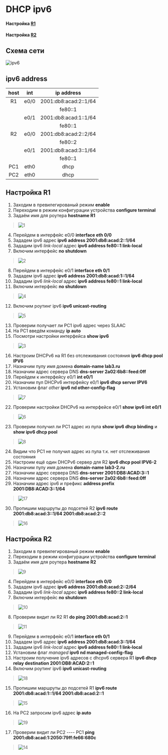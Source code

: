 # DHCP ipv6


#### Настройка [R1](https://github.com/pekitel/OTUS-Network/blob/main/%D0%94%D0%BE%D0%BC%D0%B0%D1%88%D0%BD%D0%B8%D0%B5%20%D1%80%D0%B0%D0%B1%D0%BE%D1%82%D1%8B/DHCP/dhcp%20ipv6/README.md#%D0%BD%D0%B0%D1%81%D1%82%D1%80%D0%BE%D0%B9%D0%BA%D0%B0-r1-1)
#### Настройка [R2](https://github.com/pekitel/OTUS-Network/blob/main/%D0%94%D0%BE%D0%BC%D0%B0%D1%88%D0%BD%D0%B8%D0%B5%20%D1%80%D0%B0%D0%B1%D0%BE%D1%82%D1%8B/DHCP/dhcp%20ipv6/README.md#%D0%BD%D0%B0%D1%81%D1%82%D1%80%D0%BE%D0%B9%D0%BA%D0%B0-r2-1)

## Схема сети

![ipv6](https://user-images.githubusercontent.com/112701413/193928748-a9eab94c-1479-4985-905b-4e1732a61fce.jpg)


  ## ipv6 address 
host | int | ip address |
:----:  | :----------: | :----: | 
R1 | e0/0 |2001:db8:acad:2::1/64 |
| |  |fe80::1 |
| | e0/1 | 2001:db8:acad:1::1/64 |
| |  |fe80::1 |
R2 | e0/0 | 2001:db8:acad:2::2/64 |
| |  |fe80::2 |
| | e0/1 | 2001:db8:acad:3::1/64 |
| |  |fe80::1 |
PC1 | eth0 | dhcp |
PC2 | eth0 | dhcp |

## Настройка R1
1. Заходим в превилегированый режим **enable**
2. Переходим в режим конфигурации устройства **configure terminal**
3. Задаём имя для роутера **hostname R1**
>![1](https://user-images.githubusercontent.com/112701413/194334686-025df8c6-a8ea-43d3-ba4b-909d7d871875.jpg)
4. Перейдем в интерфейс e0/0 **interface eth 0/0**
5. Зададем ipv6 адрес **ipv6 address 2001:db8:acad:2::1/64**
6. Зададим ipv6 *link-local* адрес **ipv6 address fe80::1 link-local**
7. Включим интерфейс **no shutdown**
>![2](https://user-images.githubusercontent.com/112701413/194485974-970f3414-29b9-4f05-83e3-41c9cf835b1a.jpg)
8. Перейдем в интерфейс e0/1 **interface eth 0/1**
9. Зададем ipv6 адрес **ipv6 address 2001:db8:acad:1::1/64**
10. Зададим ipv6 *link-local* адрес **ipv6 address fe80::1 link-local**
11. Включим интерфейс **no shutdown**
>![4](https://user-images.githubusercontent.com/112701413/194757899-550ca17f-1591-41ac-b870-a64f057aff8a.jpg)
12. Включим роутинг ipv6 **ipv6 unicast-routing**
>![5](https://user-images.githubusercontent.com/112701413/194757985-0507561d-3c64-46b7-a9c0-c5544f6eef75.jpg)
13. Проверим получает ли PC1 ipv6 адрес через SLAAC
14. На PC1 введём команду **ip auto**
15. Посмотри настройки интерфейса **show ipv6**
>![3](https://user-images.githubusercontent.com/112701413/194756191-afb6a6d1-c9a8-476a-bd30-ec022da1d146.jpg)
16. Настроим DHCPv6 на R1 без отслеживания состояния **ipv6 dhcp pool IPV6**
17. Назначим пулу имя домена **domain-name lab3.ru**
18. Назначим адрес сервера DNS **dns-server 2a02:6b8::feed:0ff**
19. Перейдем к интерфейсу e0/1 **int e0/1**
20. Назначим пул DHCPv6 интерфейсу e0/1 **ipv6 dhcp server IPV6**  
21. Установим флаг *other* **ipv6 nd other-config-flag**
>![7](https://user-images.githubusercontent.com/112701413/194761432-b242b69a-38f4-4eee-bb74-29ab34b7b333.jpg)
22. Проверим настройки DHCPv6 на интерфейсе e0/1 **show ipv6 int e0/1**
>![6](https://user-images.githubusercontent.com/112701413/194761443-48f8d76c-f0f8-4baa-8aa6-1460fcc2c67f.jpg)
23. Проверим получил ли PC1 адрес из пула **show ipv6 dhcp binding** и **show ipv6 dhcp pool**
>![8](https://user-images.githubusercontent.com/112701413/194761984-67c16ca2-ac02-4c81-b2a3-58d4787ffcfe.jpg)
24. Видим что PC1 не получил адрес из пула т.к. нет отслеживания состояния
25. Настроим ещё один DHCPv6 сервер для R2 **ipv6 dhcp pool IPV6-2**
26. Назначим пулу имя домена **domain-name lab3-2.ru**
27. Назначим адрес сервера DNS **dns-server 2001:DB8:ACAD:3::1**
28. Назначим адрес сервера DNS **dns-server 2a02:6b8::feed:0ff**
29. Назначим адрес ipv6 и префикс **address prefix 2001:DB8:ACAD:3::1/64**
>![17](https://user-images.githubusercontent.com/112701413/195101093-e7fc06c5-2bbe-44ef-a775-372a3fe6acd3.jpg)
30. Пропишим маршруты до подсетей R2 **ipv6 route 2001:db8:acad:3::1/64 2001:db8:acad:2::2**
>![16](https://user-images.githubusercontent.com/112701413/194767299-036d9d66-60ee-4a3d-b339-c5841c7cda57.jpg)

## Настройка R2
1. Заходим в превилегированый режим **enable**
2. Переходим в режим конфигурации устройства **configure terminal**
3. Задаём имя для роутера **hostname R2**
>![9](https://user-images.githubusercontent.com/112701413/194762970-a22e0b02-6c87-405b-bbb1-10f850d84779.jpg)
4. Перейдем в интерфейс e0/0 **interface eth 0/0**
5. Зададем ipv6 адрес **ipv6 address 2001:db8:acad:2::2/64**
6. Зададим ipv6 *link-local* адрес **ipv6 address fe80::2 link-local**
7. Включим интерфейс **no shutdown**
>![10](https://user-images.githubusercontent.com/112701413/194762495-682e3a2c-319e-4912-9b63-16156a9e1035.jpg)
8. Проверим видит ли R2 R1 **do ping 2001:db8:acad:2::1**
>![11](https://user-images.githubusercontent.com/112701413/194762584-6034ee62-a2e6-475f-916a-093d3392bb60.jpg)
9. Перейдем в интерфейс e0/1 **interface eth 0/1**
10. Зададем ipv6 адрес **ipv6 address 2001:db8:acad:3::1/64**
11. Зададим ipv6 *link-local* адрес **ipv6 address fe80::1 link-local**
12. Установим флаг *managed* **ipv6 nd managed-config-flag**
13. Настроим получение ipv6 адресов с dhcpv6 сервера R1 **ipv6 dhcp relay destination 2001:DB8:ACAD:2::1**
14. Включим роутинг ipv6 **ipv6 unicast-routing**
>![18](https://user-images.githubusercontent.com/112701413/195159261-bdceff81-2671-4dd8-b156-80cd85a7b2f7.jpg)
15. Пропишим маршруты до подсетей R1 **ipv6 route 2001:db8:acad:1::1/64 2001:db8:acad:2::1**
>![15](https://user-images.githubusercontent.com/112701413/194767234-4934919c-6924-46cb-83b8-10c2ee31b85d.jpg)
16. На PC2 запросим ipv6 адрес **ip auto**
>![19](https://user-images.githubusercontent.com/112701413/195160700-13fd1c2a-6dbc-4c7f-b91a-b3ae47f310a6.jpg)
17. Проверим видит ли PC2 ---- PC1 **ping 2001:db8:acad:1:2050:79ff:fe66:680c**
>![14](https://user-images.githubusercontent.com/112701413/194767187-387421ab-920b-45e6-982f-c8bc6db77664.jpg)

